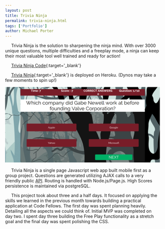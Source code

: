 ```yaml
---
layout: post
title: Trivia Ninja
permalink: trivia-ninja.html
tags: ['Portfolio']
author: Michael Porter
---
```


&nbsp;&nbsp;&nbsp;&nbsp;&nbsp;Trivia Ninja is the solution to sharpening the ninja mind. With over 3000 unique questions, multiple difficulties and a freeplay mode, a ninja can keep their most valuable tool well trained and ready for action!

&nbsp;&nbsp;&nbsp;&nbsp;&nbsp;[Trivia Ninja Code](https://github.com/portermichael/Trivia-Ninja-Group-Project){:target='_blank'}

&nbsp;&nbsp;&nbsp;&nbsp;&nbsp;[Trivia Ninja](https://trivia-ninja.herokuapp.com/){:target='_blank'} is deployed on Heroku. (Dynos may take a few moments to spin up!)

![Trivia Ninja](/../../images/portfolio/triviaNinja.png)

<!-- more -->

&nbsp;&nbsp;&nbsp;&nbsp;&nbsp;Trivia Ninja is a single page Javascript web app built mobile first as a group project. Questions are generated utilizing AJAX calls to a very friendly public [API](https://opentdb.com/api_config.php). Routing is handled with Node.js/Page.js. High Scores persistence is maintained via postgreSQL.

&nbsp;&nbsp;&nbsp;&nbsp;&nbsp;This project took about three and a half days. It focused on applying the skills we learned in the previous month towards building a practical application at Code Fellows. The first day was spent planning heavily. Detailing all the aspects we could think of. Initial MVP was completed on day two. I spent day three building the Free Play functionality as a stretch goal and the final day was spent polishing the CSS.
